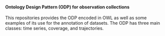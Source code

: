 ####  Ontology Design Pattern (ODP) for observation collections

This repositories provides the ODP encoded in OWL as well as some examples of its use for the annotation of datasets. The ODP has three main classes: time series, coverage, and trajectories.

